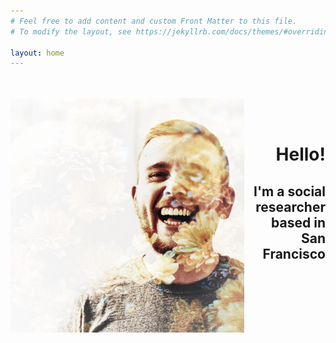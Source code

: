 ```yaml
---
# Feel free to add content and custom Front Matter to this file.
# To modify the layout, see https://jekyllrb.com/docs/themes/#overriding-theme-defaults

layout: home
---
```

<body>
  <script src="assets/index.js"></script>
  <div class="landing-page">
    <div style="float: left;">
      <br> <br>
      <img src="/images/00.jpg" height=375px>
    </div>
    <div style="text-align: right;">
      <br><br><br><br>
      <h1><b>Hello!</b></h1>
      <h2>I'm a social researcher<br>
      based in San Francisco</h2>
    </div>
  </div>
</body>

